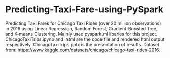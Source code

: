 # Predicting-Taxi-Fare-using-PySpark
Predicting Taxi Fares for Chicago Taxi Rides (over 20 million observations) in 2016 using Linear Regression, Random Forest, Gradient-Boosted Tree, and K-means Clustering.
Mainly used pyspark.ml libaries for this project. 
ChicagoTaxiTrips.ipynb and .html are the code file and rendered html output respectively.
ChicagoTaxiTrips.pptx is the presentation of results. 
Dataset from: https://www.kaggle.com/datasets/chicago/chicago-taxi-rides-2016. 
